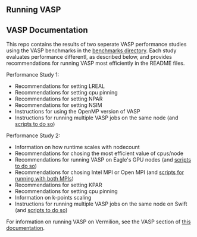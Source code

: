 ## Running VASP

## VASP Documentation

This repo contains the results of two seperate VASP performance studies using the VASP benchmarks in the [benchmarks directory](/HPC/applications/vasp/benchmarks). Each study evaluates performance differentl, as described below, and provides recommendations for running VASP most efficiently in the README files.

Performance Study 1:
- Recommendations for setting LREAL
- Recommendations for setting cpu pinning
- Recommendations for setting NPAR
- Recommendations for setting NSIM
- Instructions for using the OpenMP version of VASP
- Instructions for running multiple VASP jobs on the same node (and [scripts to do so](https://github.com/claralarson/HPC/tree/master/applications/vasp/Performance%20Study%201/multi))

Performance Study 2:
- Information on how runtime scales with nodecount
- Recommendations for chosing the most efficient value of cpus/node
- Recommendations for running VASP on Eagle's GPU nodes (and [scripts to do so](https://github.com/claralarson/HPC/tree/master/applications/vasp/Performance%20Study%202/VASP%20scripts))
- Recommendations for chosing Intel MPI or Open MPI (and [scripts for running with both MPIs](https://github.com/claralarson/HPC/tree/master/applications/vasp/Performance%20Study%202/VASP%20scripts))
- Recommendations for setting KPAR
- Recommendations for setting cpu pinning
- Information on k-points scaling
- Instructions for running multiple VASP jobs on the same node on Swift (and [scripts to do so](https://github.com/claralarson/HPC/tree/master/applications/vasp/Performance%20Study%202/VASP%20scripts))

For information on running VASP on Vermilion, see the VASP section of [this documentation](https://nrel.github.io/HPC/Documentation/Systems/Vermillion/running/).
